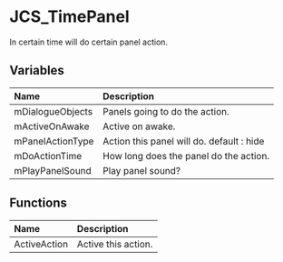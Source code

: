 # JCS_TimePanel

In certain time will do certain panel action.

## Variables

| Name | Description |
|:---|:---|
| mDialogueObjects | Panels going to do the action. |
| mActiveOnAwake | Active on awake. |
| mPanelActionType | Action this panel will do. default : hide |
| mDoActionTime | How long does the panel do the action. |
| mPlayPanelSound | Play panel sound? |

## Functions

| Name | Description |
|:---|:---|
| ActiveAction | Active this action. |
